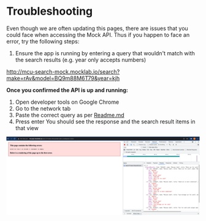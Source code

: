 # Troubleshooting

Even though we are often updating this pages, there are issues that you could face when accessing the Mock API. Thus if you happen to face an error, try the following steps:
1. Ensure the app is running by entering a query that wouldn't match with the search results (e.g. year only accepts numbers)

http://mcu-search-mock.mocklab.io/search?make=rAv&model=BQ9m88M6T79&year=kjh

**Once you confirmed the API is up and running:**

1. Open developer tools on Google Chrome
2. Go to the network tab
3. Paste the correct query as per [Readme.md](https://github.com/gumtreeuk/technical-challenge-apps/blob/main/README.md)
4. Press enter
You should see the response and the search result items in that view

![This is an image](https://raw.githubusercontent.com/gumtreeuk/technical-challenge-apps/main/mcu-api-troubleshoot.png)
